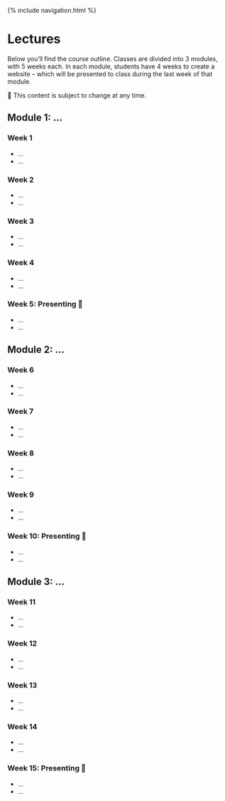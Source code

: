 {% include navigation.html %}

# Lectures

Below you’ll find the course outline. Classes are divided into 3 modules, with 5 weeks each. In each module, students have 4 weeks to create a website – which will be presented to class during the last week of that module.

📍 This content is subject to change at any time.

## Module 1: …

### Week 1
- …
- …

### Week 2
- …
- …

### Week 3
- …
- …

### Week 4
- …
- …

### Week 5: Presenting 🎤
- …
- …

## Module 2: …

### Week 6
- …
- …

### Week 7
- …
- …

### Week 8
- …
- …

### Week 9
- …
- …

### Week 10: Presenting 🎤
- …
- …

## Module 3: …

### Week 11
- …
- …

### Week 12
- …
- …

### Week 13
- …
- …

### Week 14
- …
- …

### Week 15: Presenting 🎤
- …
- …
